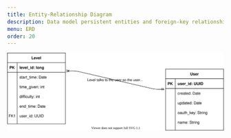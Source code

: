 ```yaml
---
title: Entity-Relationship Diagram
description: Data model persistent entities and foreign-key relationships.
menu: ERD
order: 20
---
```


[![Entity-relationship diagram](img/erd.svg)](img/erd.pdf)